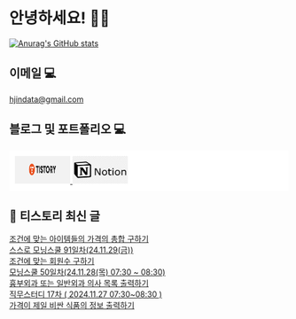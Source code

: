 # 안녕하세요! 🙋‍♂️

[![Anurag's GitHub stats](https://github-readme-stats.vercel.app/api?username=HGJin)](https://github.com/anuraghazra/github-readme-stats)
<!--
[![Top Langs](https://github-readme-stats.vercel.app/api/top-langs/?username=HGJin&layout=compact&hide=r,jupyter%20notebook,c%23&exclude_repo=roharui.github.io)](https://github.com/anuraghazra/github-readme-stats)
-->
<!--
## 이런 환경에 익숙해요✍🏼

## 언어

<p>
  <img alt="" src= "https://img.shields.io/badge/JavaScript-F7DF1E?style=flat-square&logo=JavaScript&logoColor=white"/> 
  <img alt="" src= "https://img.shields.io/badge/TypeScript-black?logo=typescript&logoColor=blue"/>
</p>
-->
## 이메일 💻

hjindata@gmail.com

## 블로그 및 포트폴리오 💻

<div style="display: flex; flex-direction: row;background-color: white;padding: 10px;">
    <div style="margin-right: 10px;">
        <a href="https://hjindata.tistory.com/">
            <img src="https://github.com/HGJin/tistory/blob/main/logo/tistory1.png?raw=true" width="100" height="50" />
        </a>
        <a href="https://adventurous-pamphlet-28c.notion.site/DA-Data-Analyst-d609592479e144c9ba8ea716122ef05c/">
            <img src="https://github.com/HGJin/tistory/blob/e35e6767cef7d139a31c75581ae47e5a76940263/logo/notion.png?raw=true" width="100" height="50" />
        </a>
    </div>
</div>

## 📝 티스토리 최신 글

<a href=https://hjindata.tistory.com/424>조건에 맞는 아이템들의 가격의 총합 구하기</a></br><a href=https://hjindata.tistory.com/421>스스로 모닝스쿨 91일차(24.11.29(금))</a></br><a href=https://hjindata.tistory.com/423>조건에 맞는 회원수 구하기</a></br><a href=https://hjindata.tistory.com/419>모닝스쿨 50일차(24.11.28(목) 07:30 ~ 08:30)</a></br><a href=https://hjindata.tistory.com/422>흉부외과 또는 일반외과 의사 목록 출력하기</a></br><a href=https://hjindata.tistory.com/420>직무스터디 17차 ( 2024.11.27 07:30~08:30 )</a></br><a href=https://hjindata.tistory.com/417>가격이 제일 비싼 식품의 정보 출력하기</a></br>